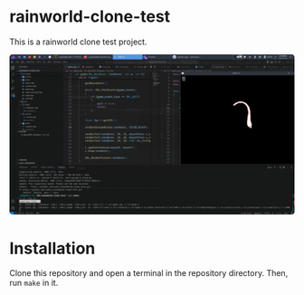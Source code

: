 # rainworld-clone-test
This is a rainworld clone test project.

<p align="center" markdown="1">
    <img width="800" src="assets/snap.png" style="border-radius: 5px">
</p>

# Installation
Clone this repository and open a terminal  in the repository directory.
Then, run `make` in it.
